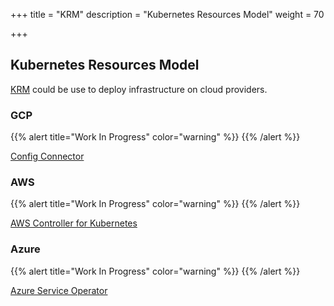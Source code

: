 +++
title = "KRM"
description = "Kubernetes Resources Model"
weight = 70

+++

## Kubernetes Resources Model

[KRM](https://github.com/kubernetes/community/blob/master/contributors/design-proposals/architecture/resource-management.md) could be use to deploy infrastructure on cloud providers.

### GCP

{{% alert title="Work In Progress" color="warning" %}}
{{% /alert %}}

[Config Connector](https://cloud.google.com/config-connector/docs/overview)

### AWS

{{% alert title="Work In Progress" color="warning" %}}
{{% /alert %}}

[AWS Controller for Kubernetes](https://aws-controllers-k8s.github.io/community/)

### Azure

{{% alert title="Work In Progress" color="warning" %}}
{{% /alert %}}

[Azure Service Operator](https://azure.github.io/azure-service-operator/)